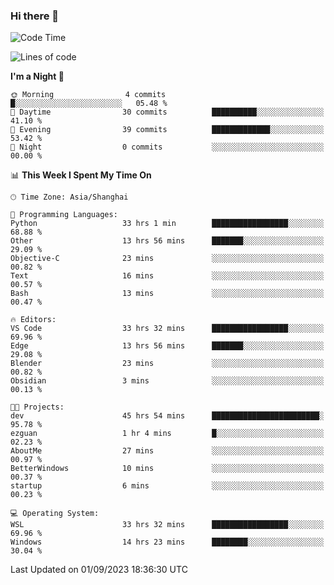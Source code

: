 ### Hi there 👋

<!--
**GwenKaplan/GwenKaplan** is a ✨ _special_ ✨ repository because its `README.md` (this file) appears on your GitHub profile.

Here are some ideas to get you started:

- 🔭 I’m currently working on ...
- 🌱 I’m currently learning ...
- 👯 I’m looking to collaborate on ...
- 🤔 I’m looking for help with ...
- 💬 Ask me about ...
- 📫 How to reach me: ...
- 😄 Pronouns: ...
- ⚡ Fun fact: ...
-->

<!--START_SECTION:waka-->
![Code Time](http://img.shields.io/badge/Code%20Time-521%20hrs%2032%20mins-blue)

![Lines of code](https://img.shields.io/badge/From%20Hello%20World%20I%27ve%20Written-111.7%20thousand%20lines%20of%20code-blue)

**I'm a Night 🦉** 

```text
🌞 Morning                4 commits           █░░░░░░░░░░░░░░░░░░░░░░░░   05.48 % 
🌆 Daytime                30 commits          ██████████░░░░░░░░░░░░░░░   41.10 % 
🌃 Evening                39 commits          █████████████░░░░░░░░░░░░   53.42 % 
🌙 Night                  0 commits           ░░░░░░░░░░░░░░░░░░░░░░░░░   00.00 % 
```


📊 **This Week I Spent My Time On** 

```text
🕑︎ Time Zone: Asia/Shanghai

💬 Programming Languages: 
Python                   33 hrs 1 min        █████████████████░░░░░░░░   68.88 % 
Other                    13 hrs 56 mins      ███████░░░░░░░░░░░░░░░░░░   29.09 % 
Objective-C              23 mins             ░░░░░░░░░░░░░░░░░░░░░░░░░   00.82 % 
Text                     16 mins             ░░░░░░░░░░░░░░░░░░░░░░░░░   00.57 % 
Bash                     13 mins             ░░░░░░░░░░░░░░░░░░░░░░░░░   00.47 % 

🔥 Editors: 
VS Code                  33 hrs 32 mins      █████████████████░░░░░░░░   69.96 % 
Edge                     13 hrs 56 mins      ███████░░░░░░░░░░░░░░░░░░   29.08 % 
Blender                  23 mins             ░░░░░░░░░░░░░░░░░░░░░░░░░   00.82 % 
Obsidian                 3 mins              ░░░░░░░░░░░░░░░░░░░░░░░░░   00.13 % 

🐱‍💻 Projects: 
dev                      45 hrs 54 mins      ████████████████████████░   95.78 % 
ezguan                   1 hr 4 mins         █░░░░░░░░░░░░░░░░░░░░░░░░   02.23 % 
AboutMe                  27 mins             ░░░░░░░░░░░░░░░░░░░░░░░░░   00.97 % 
BetterWindows            10 mins             ░░░░░░░░░░░░░░░░░░░░░░░░░   00.37 % 
startup                  6 mins              ░░░░░░░░░░░░░░░░░░░░░░░░░   00.23 % 

💻 Operating System: 
WSL                      33 hrs 32 mins      █████████████████░░░░░░░░   69.96 % 
Windows                  14 hrs 23 mins      ████████░░░░░░░░░░░░░░░░░   30.04 % 
```


 Last Updated on 01/09/2023 18:36:30 UTC
<!--END_SECTION:waka-->

